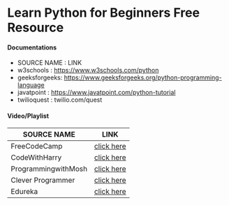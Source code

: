 # Learn Python for Beginners Free Resource

#### Documentations
-  SOURCE NAME  : LINK
-  w3schools    : https://www.w3schools.com/python
-  geeksforgeeks: https://www.geeksforgeeks.org/python-programming-language
-  javatpoint   : https://www.javatpoint.com/python-tutorial
-  twilioquest  : twilio.com/quest
#### Video/Playlist
| SOURCE NAME          | LINK                                                      |
| -----------------    | --------------------------------------------------------- |
| FreeCodeCamp         | [click here](https://youtu.be/rfscVS0vtbw)                |
| CodeWithHarry        | [click here](https://youtu.be/gfDE2a7MKjA)                |
| ProgrammingwithMosh  | [click here](https://youtu.be/_uQrJ0TkZlc)                |
| Clever Programmer    | [click here](https://youtu.be/4F2m91eKmts)                |
| Edureka              | [click here](https://youtu.be/WGJJIrtnfpk)                |
